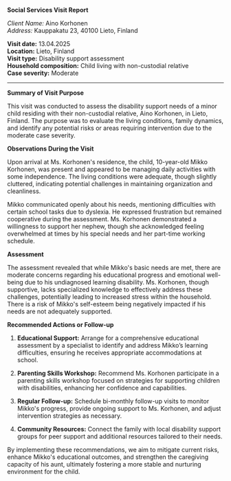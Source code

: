 **Social Services Visit Report**

*Client Name:* Aino Korhonen  
*Address:* Kauppakatu 23, 40100 Lieto, Finland  

**Visit date:** 13.04.2025  
**Location:** Lieto, Finland  
**Visit type:** Disability support assessment  
**Household composition:** Child living with non-custodial relative  
**Case severity:** Moderate

---

**Summary of Visit Purpose**

This visit was conducted to assess the disability support needs of a minor child residing with their non-custodial relative, Aino Korhonen, in Lieto, Finland. The purpose was to evaluate the living conditions, family dynamics, and identify any potential risks or areas requiring intervention due to the moderate case severity.

**Observations During the Visit**

Upon arrival at Ms. Korhonen's residence, the child, 10-year-old Mikko Korhonen, was present and appeared to be managing daily activities with some independence. The living conditions were adequate, though slightly cluttered, indicating potential challenges in maintaining organization and cleanliness.

Mikko communicated openly about his needs, mentioning difficulties with certain school tasks due to dyslexia. He expressed frustration but remained cooperative during the assessment. Ms. Korhonen demonstrated a willingness to support her nephew, though she acknowledged feeling overwhelmed at times by his special needs and her part-time working schedule.

**Assessment**

The assessment revealed that while Mikko's basic needs are met, there are moderate concerns regarding his educational progress and emotional well-being due to his undiagnosed learning disability. Ms. Korhonen, though supportive, lacks specialized knowledge to effectively address these challenges, potentially leading to increased stress within the household. There is a risk of Mikko's self-esteem being negatively impacted if his needs are not adequately supported.

**Recommended Actions or Follow-up**

1. **Educational Support:** Arrange for a comprehensive educational assessment by a specialist to identify and address Mikko’s learning difficulties, ensuring he receives appropriate accommodations at school.
   
2. **Parenting Skills Workshop:** Recommend Ms. Korhonen participate in a parenting skills workshop focused on strategies for supporting children with disabilities, enhancing her confidence and capabilities.

3. **Regular Follow-up:** Schedule bi-monthly follow-up visits to monitor Mikko's progress, provide ongoing support to Ms. Korhonen, and adjust intervention strategies as necessary.

4. **Community Resources:** Connect the family with local disability support groups for peer support and additional resources tailored to their needs.

By implementing these recommendations, we aim to mitigate current risks, enhance Mikko's educational outcomes, and strengthen the caregiving capacity of his aunt, ultimately fostering a more stable and nurturing environment for the child.